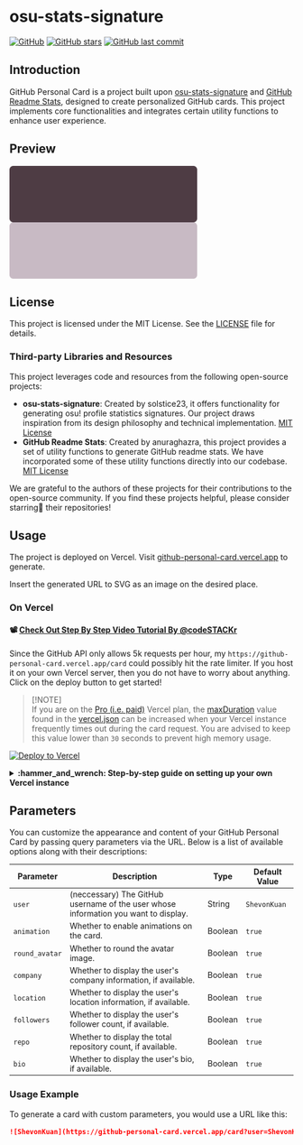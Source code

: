 # osu-stats-signature

[![GitHub](https://img.shields.io/github/license/ShevonKuan/github-personal-card?color=blue&style=for-the-badge)](https://github.com/ShevonKuan/github-personal-card/blob/master/LICENSE) [![GitHub stars](https://img.shields.io/github/stars/ShevonKuan/github-personal-card?color=ff69b4&style=for-the-badge)](https://github.com/ShevonKuan/github-personal-card/stargazers) [![GitHub last commit](https://img.shields.io/github/last-commit/ShevonKuan/github-personal-card?style=for-the-badge)](https://github.com/ShevonKuan/github-personal-card/commits/master)

## Introduction

GitHub Personal Card is a project built upon [osu-stats-signature](https://github.com/solstice23/osu-stats-signature) and [GitHub Readme Stats](https://github.com/anuraghazra/github-readme-stats), designed to create personalized GitHub cards. This project implements core functionalities and integrates certain utility functions to enhance user experience.

## Preview

<img align="center" src="./example/2.svg" height=100 />
<img align="center" src="./example/1.svg" height=100 />

## License

This project is licensed under the MIT License. See the [LICENSE](LICENSE) file for details.

### Third-party Libraries and Resources

This project leverages code and resources from the following open-source projects:

- **osu-stats-signature**: Created by solstice23, it offers functionality for generating osu! profile statistics signatures. Our project draws inspiration from its design philosophy and technical implementation. [MIT License](https://github.com/solstice23/osu-stats-signature/blob/master/LICENSE)
- **GitHub Readme Stats**: Created by anuraghazra, this project provides a set of utility functions to generate GitHub readme stats. We have incorporated some of these utility functions directly into our codebase. [MIT License](https://github.com/anuraghazra/github-readme-stats/blob/master/LICENSE)

We are grateful to the authors of these projects for their contributions to the open-source community. If you find these projects helpful, please consider starring🌟 their repositories!

## Usage

The project is deployed on Vercel. Visit [github-personal-card.vercel.app](https://github-personal-card.vercel.app) to generate.

Insert the generated URL to SVG as an image on the desired place.

### On Vercel

#### :film_projector: [Check Out Step By Step Video Tutorial By @codeSTACKr](https://youtu.be/n6d4KHSKqGk?t=107)

Since the GitHub API only allows 5k requests per hour, my `https://github-personal-card.vercel.app/card` could possibly hit the rate limiter. If you host it on your own Vercel server, then you do not have to worry about anything. Click on the deploy button to get started!

> [!NOTE]\
> If you are on the [Pro (i.e. paid)](https://vercel.com/pricing) Vercel plan, the [maxDuration](https://vercel.com/docs/concepts/projects/project-configuration#value-definition) value found in the [vercel.json](https://github.com/anuraghazra/github-readme-stats/blob/master/vercel.json) can be increased when your Vercel instance frequently times out during the card request. You are advised to keep this value lower than `30` seconds to prevent high memory usage.

[![Deploy to Vercel](https://vercel.com/button)](https://vercel.com/import/project?template=https://github.com/ShevonKuan/github-personal-card)

<details>
 <summary><b>:hammer_and_wrench: Step-by-step guide on setting up your own Vercel instance</b></summary>

1.  Go to [vercel.com](https://vercel.com/).
2.  Click on `Log in`.
    ![](https://files.catbox.moe/pcxk33.png)
3.  Sign in with GitHub by pressing `Continue with GitHub`.
    ![](https://files.catbox.moe/b9oxey.png)
4.  Sign in to GitHub and allow access to all repositories if prompted.
5.  Fork this repo.
6.  Go back to your [Vercel dashboard](https://vercel.com/dashboard).
7.  To import a project, click the `Add New...` button and select the `Project` option.
    ![](https://files.catbox.moe/3n76fh.png)
8.  Click the `Continue with GitHub` button, search for the required Git Repository and import it by clicking the `Import` button. Alternatively, you can import a Third-Party Git Repository using the `Import Third-Party Git Repository ->` link at the bottom of the page.
    ![](https://files.catbox.moe/mg5p04.png)
9.  Create a personal access token (PAT) [here](https://github.com/settings/tokens/new) and enable the `repo` and `user` permissions (this allows access to see private repo and user stats).
10. Add the PAT as an environment variable named `PAT` (as shown).
    ![](https://files.catbox.moe/0yclio.png)
11. Click deploy, and you're good to go. See your domains to use the API!

</details>

## Parameters

You can customize the appearance and content of your GitHub Personal Card by passing query parameters via the URL. Below is a list of available options along with their descriptions:

| Parameter      | Description                                                                         | Type    | Default Value |
| -------------- | ----------------------------------------------------------------------------------- | ------- | ------------- |
| `user`         | (neccessary) The GitHub username of the user whose information you want to display. | String  | `ShevonKuan`  |
| `animation`    | Whether to enable animations on the card.                                           | Boolean | `true`        |
| `round_avatar` | Whether to round the avatar image.                                                  | Boolean | `true`        |
| `company`      | Whether to display the user's company information, if available.                    | Boolean | `true`        |
| `location`     | Whether to display the user's location information, if available.                   | Boolean | `true`        |
| `followers`    | Whether to display the user's follower count, if available.                         | Boolean | `true`        |
| `repo`         | Whether to display the total repository count, if available.                        | Boolean | `true`        |
| `bio`          | Whether to display the user's bio, if available.                                    | Boolean | `true`        |

### Usage Example

To generate a card with custom parameters, you would use a URL like this:

```markdown
![ShevonKuan](https://github-personal-card.vercel.app/card?user=ShevonKuan)
```
